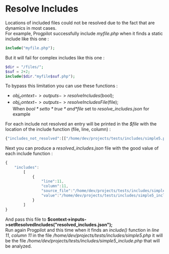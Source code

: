 # Resolve Includes

Locations of included files could not be resolved due to the fact that are dynamics in most cases.  
For example, Progpilot successfully include *myfile.php* when it finds a static include like this one :
```php
include("myfile.php");
```
But it will fail for complex includes like this one :
```php
$dir = "/files/";
$suf = 2+2;
include($dir."myfile$suf.php");
```

To bypass this limitation you can use these functions :
- $obj_context->outputs->resolveIncludes($bool);
- $obj_context->outputs->resolveIncludesFile($file);  
When *$bool* set to *true* and *$file* set to *resolve_includes.json* for example

For each include not resolved an entry will be printed in the *$file* with the location of the include function (file, line, column) :
```javascript
{"includes_not_resolved":[["/home/dev/projects/tests/includes/simple5.php",11,11]]}
```
Next you can produce a *resolved_includes.json* file with the good value of each include function :
```javascript
{
    "includes":
        [
            {
                "line":11,
                "column":11,
                "source_file":"/home/dev/projects/tests/includes/simple5.php",
                "value":"/home/dev/projects/tests/includes/simple5_include.php"
            }
        ]
}
```
And pass this file to **$context->inputs->setResolvedIncludes("resolved_includes.json");**  
Run again Progpilot and this time when it finds an *include()* function in *line 11*, *column 11* in the file */home/dev/projects/tests/includes/simple5.php* it will be the file */home/dev/projects/tests/includes/simple5_include.php* that will be analyzed.
